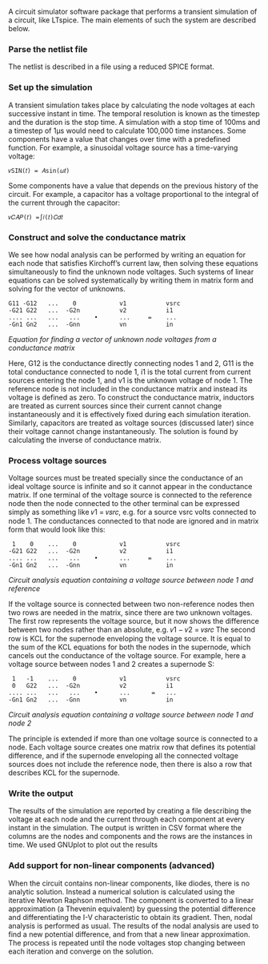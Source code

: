 A circuit simulator software package that performs a transient simulation of a circuit, like LTspice. The main
elements of such the system are described below.

### Parse the netlist file
The netlist is described in a file using a reduced SPICE format.

### Set up the simulation
A transient simulation takes place by calculating the node voltages at each successive instant in
time. The temporal resolution is known as the timestep and the duration is the stop time. A
simulation with a stop time of 100ms and a timestep of 1µs would need to calculate 100,000 time
instances.
Some components have a value that changes over time with a predefined function. For example, a
sinusoidal voltage source has a time-varying voltage:
```
𝑣SIN(𝑡) = 𝐴sin(𝜔𝑡)
```
Some components have a value that depends on the previous history of the circuit. For example, a
capacitor has a voltage proportional to the integral of the current through the capacitor: 
```
𝑣𝐶𝐴𝑃(𝑡) =∫𝑖(𝑡)𝐶𝑑𝑡
```
### Construct and solve the conductance matrix
We see how nodal analysis can be performed by writing an equation for each node that
satisfies Kirchoff’s current law, then solving these equations simultaneously to find the unknown
node voltages. Such systems of linear equations can be solved systematically by writing them in
matrix form and solving for the vector of unknowns.
```
G11 -G12   ...    0            v1           vsrc 
-G21 G22   ...  -G2n           v2           i1
.... ...   ...   ...    •      ...     =    ...
-Gn1 Gn2   ...  -Gnn           vn           in
```
*Equation for finding a vector of unknown node voltages from a conductance matrix*

Here, G12 is the conductance directly connecting nodes 1 and 2, G11 is the total conductance
connected to node 1, i1 is the total current from current sources entering the node 1, and v1 is the
unknown voltage of node 1. The reference node is not included in the conductance matrix and
instead its voltage is defined as zero.
To construct the conductance matrix, inductors are treated as current sources since their current
cannot change instantaneously and it is effectively fixed during each simulation iteration. Similarly,
capacitors are treated as voltage sources (discussed later) since their voltage cannot change
instantaneously.
The solution is found by calculating the inverse of conductance matrix.

### Process voltage sources
Voltage sources must be treated specially since the conductance of an ideal voltage source is
infinite and so it cannot appear in the conductance matrix. If one terminal of the voltage source is
connected to the reference node then the node connected to the other terminal can be expressed 
simply as something like 𝑣1 = 𝑣𝑠𝑟𝑐, e.g. for a source vsrc volts connected to node 1. The
conductances connected to that node are ignored and in matrix form that would look like this:
```
 1    0    ...    0            v1           vsrc 
-G21 G22   ...  -G2n           v2           i1
.... ...   ...   ...    •      ...     =    ...
-Gn1 Gn2   ...  -Gnn           vn           in
```
*Circuit analysis equation containing a voltage source between node 1 and reference*

If the voltage source is connected between two non-reference nodes then two rows are needed in
the matrix, since there are two unknown voltages. The first row represents the voltage source, but
it now shows the difference between two nodes rather than an absolute, e.g. 𝑣1 − 𝑣2 = 𝑣𝑠𝑟𝑐
The second row is KCL for the supernode enveloping the voltage source. It is equal to the sum of
the KCL equations for both the nodes in the supernode, which cancels out the conductance of the
voltage source. For example, here a voltage source between nodes 1 and 2 creates a supernode S:
```
 1   -1    ...    0            v1           vsrc 
 0   G22   ...  -G2n           v2           i1
.... ...   ...   ...    •      ...      =   ...
-Gn1 Gn2   ...  -Gnn           vn           in
```
*Circuit analysis equation containing a voltage source between node 1 and node 2*

The principle is extended if more than one voltage source is connected to a node. Each voltage
source creates one matrix row that defines its potential difference, and if the supernode
enveloping all the connected voltage sources does not include the reference node, then there is
also a row that describes KCL for the supernode.

### Write the output
The results of the simulation are reported by creating a file describing the voltage at each node
and the current through each component at every instant in the simulation. The output is written in
CSV format where the columns are the nodes and components and the rows are the instances in
time. We used GNUplot to plot out the results

### Add support for non-linear components (advanced)
When the circuit contains non-linear components, like diodes, there is no analytic solution. Instead
a numerical solution is calculated using the iterative Newton Raphson method.
The component is converted to a linear approximation (a Thevenin equivalent) by guessing the
potential difference and differentiating the I-V characteristic to obtain its gradient. Then, nodal
analysis is performed as usual. The results of the nodal analysis are used to find a new potential
difference, and from that a new linear approximation. The process is repeated until the node
voltages stop changing between each iteration and converge on the solution.

